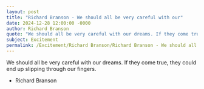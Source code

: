 ```yaml
---
layout: post
title: "Richard Branson - We should all be very careful with our"
date: 2024-12-28 12:00:00 -0000
author: Richard Branson
quote: "We should all be very careful with our dreams. If they come true, they could end up slipping through our fingers."
subject: Excitement
permalink: /Excitement/Richard Branson/Richard Branson - We should all be very careful with our
---
```


We should all be very careful with our dreams. If they come true, they could end up slipping through our fingers.

- Richard Branson
